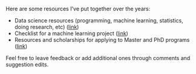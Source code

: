 Here are some resources I've put together over the years:

- Data science resources (programming, machine learning, statistics, doing research, etc) ([link](https://docs.google.com/document/d/127Npk6Z2gV-p_ewwnRz7qDyvKKRI6vb6Yg3zKnOw16s/edit?usp=sharing))
- Checklist for a machine learning project ([link](https://docs.google.com/document/d/1xA8nz5CvB1iQaRbvFv0XRnPbkm7yYQ18lFcKmP-IFmY/edit?usp=sharing))
- Resources and scholarships for applying to Master and PhD programs ([link](https://docs.google.com/document/d/129lplW2mpQmIpXeRJwN4LCUG-2Qd84IUCG1plUMYbzw/edit?usp=sharing))

Feel free to leave feedback or add additional ones through comments and suggestion edits.
